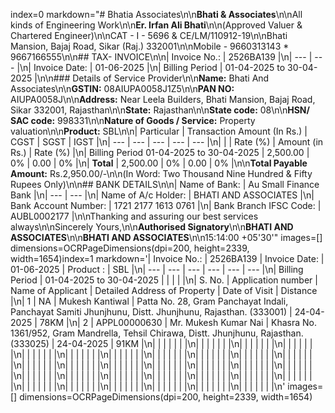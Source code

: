 index=0 markdown="# Bhatia Associates\n\n**Bhati & Associates**\n\nAll kinds of Engineering Work\n\n**Er. Irfan Ali Bhati**\n\n(Approved Valuer & Chartered Engineer)\n\nCAT - I - 5696 & CE/LM/110912-19\n\nBhati Mansion, Bajaj Road, Sikar (Raj.) 332001\n\nMobile - 9660313143 * 9667166555\n\n## TAX- INVOICE\n\n|  Invoice No.: | 2526BA139  |\n| --- | --- |\n|  Invoice Date: | 01-06-2025  |\n|  Billing Period | 01-04-2025 to 30-04-2025  |\n\n### Details of Service Provider\n\n**Name:** Bhati And Associates\n\n**GSTIN:** 08AIUPA0058J1Z5\n\n**PAN NO:** AIUPA0058J\n\n**Address:** Near Leela Builders, Bhati Mansion, Bajaj Road, Sikar 332001, Rajasthan\n\n**State:** Rajasthan\n\n**State code:** 08\n\n**HSN/ SAC code:** 998331\n\n**Nature of Goods / Service:** Property valuation\n\n**Product:** SBL\n\n|  Particular | Transaction Amount (In Rs.) | CGST | SGST | IGST  |\n| --- | --- | --- | --- | --- |\n|   |  | Rate (%) | Amount (in Rs.) | Rate (%)  |\n|  Billing Period 01-04-2025 to 30-04-2025 | 2,500.00 | 0% | 0.00 | 0%  |\n|  **Total** | 2,500.00 | 0% | 0.00 | 0%  |\n\n**Total Payable Amount:** Rs.2,950.00/-\n\n(In Word: Two Thousand Nine Hundred & Fifty Rupees Only)\n\n## BANK DETAILS\n\n|  Name of Bank: | Au Small Finance Bank  |\n| --- | --- |\n|  Name of A/c Holder: | BHATI AND ASSOCIATES  |\n|  Bank Account Number: | 1721 2177 1613 0761  |\n|  Bank Branch IFSC Code: | AUBL0002177  |\n\nThanking and assuring our best services always\n\nSincerely Yours,\n\n**Authorised Signatory**\n\n**BHATI AND ASSOCIATES**\n\n**BHATI AND ASSOCIATES**\n\n15:14:00 +05'30'" images=[] dimensions=OCRPageDimensions(dpi=200, height=2339, width=1654)index=1 markdown='|  Invoice No.: | 2526BA139 | Invoice Date: | 01-06-2025 | Product : | SBL  |\n| --- | --- | --- | --- | --- | --- |\n|  Billing Period | 01-04-2025 to 30-04-2025 |  |  |  |   |\n|  S. No. | Application number | Name of Applicant | Detailed Address of Property | Date of Visit | Distance  |\n|  1 | NA | Mukesh Kantiwal | Patta No. 28, Gram Panchayat Indali, Panchayat Samiti Jhunjhunu, Distt. Jhunjhunu, Rajasthan. (333001) | 24-04-2025 | 78KM  |\n|  2 | APPL00000630 | Mr. Mukesh Kumar Nai | Khasra No. 1361/952, Gram Mandrella, Tehsil Chirawa, Distt. Jhunjhunu, Rajasthan. (333025) | 24-04-2025 | 91KM  |\n|  |   |   |   |   |   |\n|  |   |   |   |   |   |\n|  |   |   |   |   |   |\n|  |   |   |   |   |   |\n|  |   |   |   |   |   |\n|  |   |   |   |   |   |\n|  |   |   |   |   |   |\n|  |   |   |   |   |   |\n|  |   |   |   |   |   |\n|  |   |   |   |   |   |\n|  |   |   |   |   |   |\n|  |   |   |   |   |   |\n|  |   |   |   |   |   |\n|  |   |   |   |   |   |\n|  |   |   |   |   |   |\n|  |   |   |   |   |   |\n|  |   |   |   |   |   |\n|  |   |   |   |   |   |\n|  |   |   |   |   |   |\n|  |   |   |   |   |   |\n|  |   |   |   |   |   |\n|  |   |   |   |   |   |\n|  |   |   |   |   |   |\n|  |   |   |   |   |   |\n|  |   |   |   |   |   |\n|  |   |   |   |   |   |\n|  |   |   |   |   |   |\n|  |   |   |   |   |   |\n|  |   |   |   |   |   |\n|  |   |   |   |   |   |\n|  |   |   |   |   |   |\n' images=[] dimensions=OCRPageDimensions(dpi=200, height=2339, width=1654)